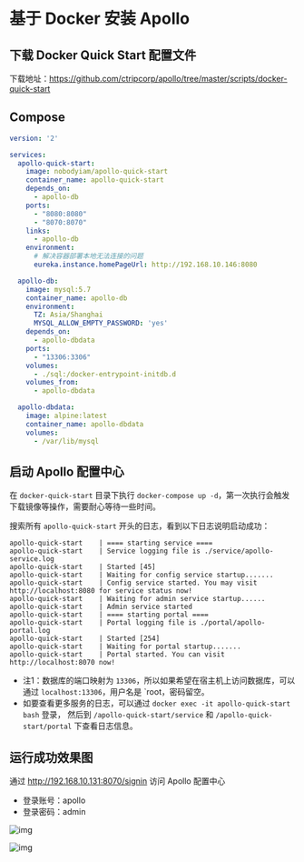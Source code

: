 # 基于 Docker 安装 Apollo

## 下载 Docker Quick Start 配置文件

下载地址：https://github.com/ctripcorp/apollo/tree/master/scripts/docker-quick-start

## Compose

```yaml
version: '2'

services:
  apollo-quick-start:
    image: nobodyiam/apollo-quick-start
    container_name: apollo-quick-start
    depends_on:
      - apollo-db
    ports:
      - "8080:8080"
      - "8070:8070"
    links:
      - apollo-db
    environment:
      # 解决容器部署本地无法连接的问题
      eureka.instance.homePageUrl: http://192.168.10.146:8080

  apollo-db:
    image: mysql:5.7
    container_name: apollo-db
    environment:
      TZ: Asia/Shanghai
      MYSQL_ALLOW_EMPTY_PASSWORD: 'yes'
    depends_on:
      - apollo-dbdata
    ports:
      - "13306:3306"
    volumes:
      - ./sql:/docker-entrypoint-initdb.d
    volumes_from:
      - apollo-dbdata

  apollo-dbdata:
    image: alpine:latest
    container_name: apollo-dbdata
    volumes:
      - /var/lib/mysql
```

## 启动 Apollo 配置中心

在 `docker-quick-start` 目录下执行 `docker-compose up -d`，第一次执行会触发下载镜像等操作，需要耐心等待一些时间。

搜索所有 `apollo-quick-start` 开头的日志，看到以下日志说明启动成功：

```
apollo-quick-start    | ==== starting service ====
apollo-quick-start    | Service logging file is ./service/apollo-service.log
apollo-quick-start    | Started [45]
apollo-quick-start    | Waiting for config service startup.......
apollo-quick-start    | Config service started. You may visit http://localhost:8080 for service status now!
apollo-quick-start    | Waiting for admin service startup......
apollo-quick-start    | Admin service started
apollo-quick-start    | ==== starting portal ====
apollo-quick-start    | Portal logging file is ./portal/apollo-portal.log
apollo-quick-start    | Started [254]
apollo-quick-start    | Waiting for portal startup.......
apollo-quick-start    | Portal started. You can visit http://localhost:8070 now!
```

- 注1：数据库的端口映射为 `13306`，所以如果希望在宿主机上访问数据库，可以通过 `localhost:13306`，用户名是 `root，密码留空。
- 如要查看更多服务的日志，可以通过 `docker exec -it apollo-quick-start bash` 登录， 然后到 `/apollo-quick-start/service` 和 `/apollo-quick-start/portal` 下查看日志信息。

## 运行成功效果图

通过 http://192.168.10.131:8070/signin 访问 Apollo 配置中心

- 登录账号：apollo
- 登录密码：admin

![img](./img/Lusifer_20181023235604.png)

![img](./img/Lusifer_20181023235658.png)